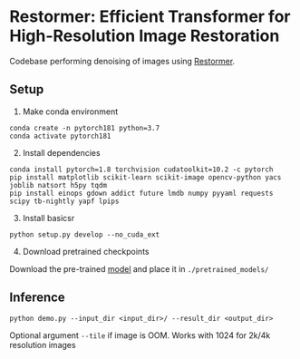 # Restormer: Efficient Transformer for High-Resolution Image Restoration

Codebase performing denoising of images using [Restormer](https://github.com/swz30/Restormer).

## Setup

1. Make conda environment
```
conda create -n pytorch181 python=3.7
conda activate pytorch181
```

2. Install dependencies
```
conda install pytorch=1.8 torchvision cudatoolkit=10.2 -c pytorch
pip install matplotlib scikit-learn scikit-image opencv-python yacs joblib natsort h5py tqdm
pip install einops gdown addict future lmdb numpy pyyaml requests scipy tb-nightly yapf lpips
```

3. Install basicsr
```
python setup.py develop --no_cuda_ext
```

4. Download pretrained checkpoints

Download the pre-trained [model](https://drive.google.com/file/d/1FF_4NTboTWQ7sHCq4xhyLZsSl0U0JfjH/view?usp=sharing) and place it in `./pretrained_models/`

## Inference
```
python demo.py --input_dir <input_dir>/ --result_dir <output_dir> 
```
Optional argument `--tile` if image is OOM. Works with 1024 for 2k/4k resolution images
